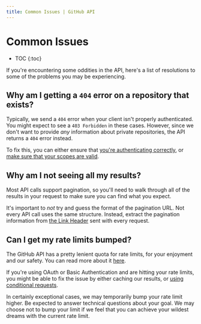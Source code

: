 ```yaml
---
title: Common Issues | GitHub API
---
```


# Common Issues

* TOC
{:toc}

If you're encountering some oddities in the API, here's a list of resolutions to
some of the problems you may be experiencing.

## Why am I getting a `404` error on a repository that exists?

Typically, we send a `404` error when your client isn't properly authenticated.
You might expect to see a `403 Forbidden` in these cases. However, since we don't
want to provide _any_ information about private repositories, the API returns a
`404` error instead.

To fix this, you can either ensure that [you're authenticating correctly](/guides/getting-started/),
or [make sure that your scopes are valid](/v3/oauth/#scopes).

## Why am I not seeing all my results?

Most API calls support pagination, so you'll need to walk through all of the results
in your request to make sure you can find what you expect.

It's important to *not* try and guess the format of the pagination URL. Not every
API call uses the same structure. Instead, extract the pagination information from
[the Link Header](/v3/#pagination) sent with every request.
  
## Can I get my rate limits bumped?

The GitHub API has a pretty lenient quota for rate limits, for your enjoyment and
our safety. You can read more about it [here](/v3/#rate-limiting).

If you're using OAuth or Basic Authentication and are hitting your rate limits,
you might be able to fix the issue by either caching our results, or [using conditional requests](/v3/#conditional-requests).

In certainly exceptional cases, we may temporarily bump your rate limit higher. Be
expected to answer technical questions about your goal. We may choose not to bump
your limit if we feel that you can achieve your wildest dreams with the current
rate limit.
